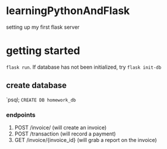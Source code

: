 # learningPythonAndFlask
setting up my first flask server

# getting started
`flask run`. If database has not been initialized, try `flask init-db`


## create database
`psql; 
```CREATE DB homework_db```

### endpoints

1. POST /invoice/  (will create an invoice)
2. POST /transaction (will record a payment)
3. GET /invoice/{invoice_id} (will grab a report on the invoice)


